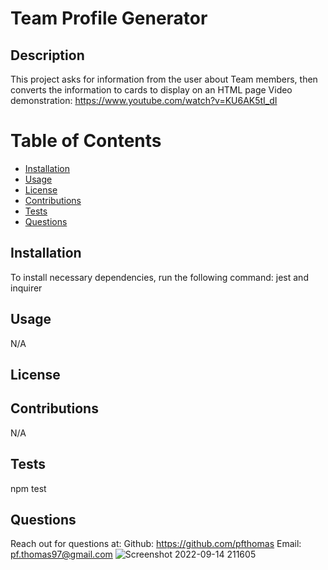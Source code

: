 
# Team Profile Generator

## Description
This project asks for information from the user about Team members, then converts the information to cards to display on an HTML page
Video demonstration: https://www.youtube.com/watch?v=KU6AK5tI_dI
# Table of Contents
* [Installation](#installation)
* [Usage](#usage)
* [License](#license)
* [Contributions](#contributions)
* [Tests](#tests)
* [Questions](#questions)

## Installation
To install necessary dependencies, run the following command:
jest and inquirer

## Usage
N/A

## License 

## Contributions
N/A

## Tests
npm test
## Questions 
Reach out for questions at:
Github: https://github.com/pfthomas
Email: pf.thomas97@gmail.com
![Screenshot 2022-09-14 211605](https://user-images.githubusercontent.com/78826836/190290561-367c14c3-c56e-4b4c-8714-40aa8d92c63e.jpg)
